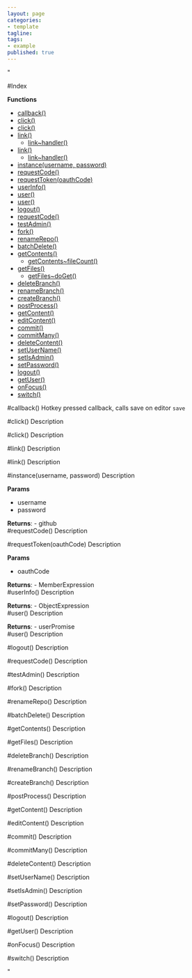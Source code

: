 ```yaml
---
layout: page
categories:
- template
tagline:
tags:
- example
published: true
---
```


"<div ng-controller="DocCtrl">

#Index

**Functions**

* [callback()](#callback)
* [click()](#click)
* [click()](#click)
* [link()](#link)
  * [link~handler()](#link..handler)
* [link()](#link)
  * [link~handler()](#link..handler)
* [instance(username, password)](#instance)
* [requestCode()](#requestCode)
* [requestToken(oauthCode)](#requestToken)
* [userInfo()](#userInfo)
* [user()](#user)
* [user()](#user)
* [logout()](#logout)
* [requestCode()](#requestCode)
* [testAdmin()](#testAdmin)
* [fork()](#fork)
* [renameRepo()](#renameRepo)
* [batchDelete()](#batchDelete)
* [getContents()](#getContents)
  * [getContents~fileCount()](#getContents..fileCount)
* [getFiles()](#getFiles)
  * [getFiles~doGet()](#getFiles..doGet)
* [deleteBranch()](#deleteBranch)
* [renameBranch()](#renameBranch)
* [createBranch()](#createBranch)
* [postProcess()](#postProcess)
* [getContent()](#getContent)
* [editContent()](#editContent)
* [commit()](#commit)
* [commitMany()](#commitMany)
* [deleteContent()](#deleteContent)
* [setUserName()](#setUserName)
* [setIsAdmin()](#setIsAdmin)
* [setPassword()](#setPassword)
* [logout()](#logout)
* [getUser()](#getUser)
* [onFocus()](#onFocus)
* [switch()](#switch)
 
<a name="callback"></a>
#callback()
Hotkey pressed callback, calls save on editor
`save`

<a name="click"></a>
#click()
Description

<a name="click"></a>
#click()
Description

<a name="link"></a>
#link()
Description

<a name="link"></a>
#link()
Description

<a name="instance"></a>
#instance(username, password)
Description

**Params**

- username   
- password   

**Returns**:  - github  
<a name="requestCode"></a>
#requestCode()
Description

<a name="requestToken"></a>
#requestToken(oauthCode)
Description

**Params**

- oauthCode   

**Returns**:  - MemberExpression  
<a name="userInfo"></a>
#userInfo()
Description

**Returns**:  - ObjectExpression  
<a name="user"></a>
#user()
Description

**Returns**:  - userPromise  
<a name="user"></a>
#user()
Description

<a name="logout"></a>
#logout()
Description

<a name="requestCode"></a>
#requestCode()
Description

<a name="testAdmin"></a>
#testAdmin()
Description

<a name="fork"></a>
#fork()
Description

<a name="renameRepo"></a>
#renameRepo()
Description

<a name="batchDelete"></a>
#batchDelete()
Description

<a name="getContents"></a>
#getContents()
Description

<a name="getFiles"></a>
#getFiles()
Description

<a name="deleteBranch"></a>
#deleteBranch()
Description

<a name="renameBranch"></a>
#renameBranch()
Description

<a name="createBranch"></a>
#createBranch()
Description

<a name="postProcess"></a>
#postProcess()
Description

<a name="getContent"></a>
#getContent()
Description

<a name="editContent"></a>
#editContent()
Description

<a name="commit"></a>
#commit()
Description

<a name="commitMany"></a>
#commitMany()
Description

<a name="deleteContent"></a>
#deleteContent()
Description

<a name="setUserName"></a>
#setUserName()
Description

<a name="setIsAdmin"></a>
#setIsAdmin()
Description

<a name="setPassword"></a>
#setPassword()
Description

<a name="logout"></a>
#logout()
Description

<a name="getUser"></a>
#getUser()
Description

<a name="onFocus"></a>
#onFocus()
Description

<a name="switch"></a>
#switch()
Description



"</div>
